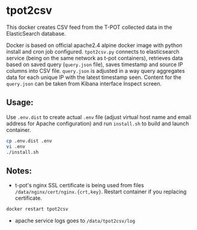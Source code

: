 # tpot2csv
This docker creates CSV feed from the T-POT collected data in the ElasticSearch database.

Docker is based on official apache2.4 alpine docker image with python install and cron job configured. `tpot2csv.py` connects to elasticsearch service (being on the same network as t-pot containers), retrieves data based on saved query (`query.json` file), saves timestamp and source IP columns into CSV file. `query.json` is adjusted in a way query aggregates data for each unique IP with the latest timestamp seen. Content for the `query.json` can be taken from Kibana interface Inspect screen.

## Usage:
Use `.env.dist` to create actual `.env` file (adjust virtual host name and email address for Apache configuration) and run `install.sh` to build and launch container.
```bash
cp .env.dist .env
vi .env
./install.sh
```

## Notes:
- t-pot's nginx SSL certificate is being used from files `/data/nginx/cert/nginx.{crt,key}`. Restart container if you replacing certificate.
```bash
docker restart tpot2csv
```
- apache service logs goes to `/data/tpot2csv/log`
